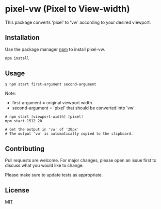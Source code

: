 # pixel-vw (Pixel to View-width)

This package converts 'pixel' to 'vw' according to your desired viewport.

## Installation

Use the package manager [npm](https://nodejs.org/en/download/) to install pixel-vw.

```bash
npm install
```

## Usage

```
$ npm start first-argument second-argument
```

Note:

- first-argument = original viewport width.
- second-argument = 'pixel' that should be converted into 'vw'

```node
# npm start [viewport-width] [pixel]
npm start 1512 20

# Get the output in 'vw' of '20px'
# The output 'vw' is automatically copied to the clipboard.
```

## Contributing

Pull requests are welcome. For major changes, please open an issue first to discuss what you would like to change.

Please make sure to update tests as appropriate.

## License

[MIT](https://choosealicense.com/licenses/mit/)
